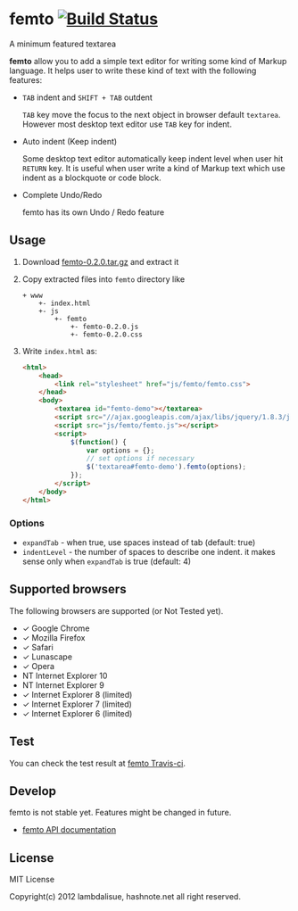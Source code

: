 femto [![Build Status](https://travis-ci.org/lambdalisue/femto.png)](https://travis-ci.org/lambdalisue/femto)
================================================================================

A minimum featured textarea

**femto** allow you to add a simple text editor for writing some kind of Markup
language.
It helps user to write these kind of text with the following features:

-   `TAB` indent and `SHIFT + TAB` outdent

    `TAB` key move the focus to the next object in browser default `textarea`.
    However most desktop text editor use `TAB` key for indent.

-   Auto indent (Keep indent)

    Some desktop text editor automatically keep indent level when user hit
    `RETURN` key. It is useful when user write a kind of Markup text which use
    indent as a blockquote or code block.

-   Complete Undo/Redo

    femto has its own Undo / Redo feature

Usage
--------------------------------------------------------------------------------

1.  Download [femto-0.2.0.tar.gz](https://raw.github.com/lambdalisue/femto/master/release/femto-0.2.0.tar.gz)
    and extract it

2.  Copy extracted files into `femto` directory like

    ```
    + www
        +- index.html
        +- js
            +- femto
                +- femto-0.2.0.js
                +- femto-0.2.0.css
    ```

3.  Write `index.html` as:

    ```html
    <html>
        <head>
            <link rel="stylesheet" href="js/femto/femto.css">
        </head>
        <body>
            <textarea id="femto-demo"></textarea>
            <script src="//ajax.googleapis.com/ajax/libs/jquery/1.8.3/jquery.min.js"></script>
            <script src="js/femto/femto.js"></script>
            <script>
                $(function() {
                    var options = {};
                    // set options if necessary
                    $('textarea#femto-demo').femto(options);
                });
            </script>
        </body>
    </html>
    ```

### Options

-   `expandTab` - when true, use spaces instead of tab (default: true)
-   `indentLevel` - the number of spaces to describe one indent. it makes sense
    only when `expandTab` is true (default: 4)

Supported browsers
--------------------------------------------------------------------------------
The following browsers are supported (or Not Tested yet).

- &#x2713; Google Chrome
- &#x2713; Mozilla Firefox
- &#x2713; Safari
- &#x2713; Lunascape
- &#x2713; Opera
- NT Internet Explorer 10
- NT Internet Explorer 9
- &#x2713; Internet Explorer 8 (limited)
- &#x2713; Internet Explorer 7 (limited)
- &#x2713; Internet Explorer 6 (limited)

Test
--------------------------------------------------------------------------------
You can check the test result at
[femto Travis-ci](https://travis-ci.org/lambdalisue/femto).

Develop
--------------------------------------------------------------------------------
femto is not stable yet. Features might be changed in future.

- [femto API documentation](http://coffeedoc.info/github/lambdalisue/femto/master/)

License
--------------------------------------------------------------------------------
MIT License

Copyright(c) 2012 lambdalisue, hashnote.net all right reserved.

